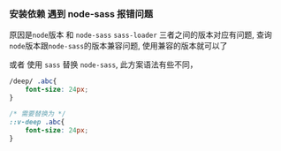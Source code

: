 ### 安装依赖 遇到 node-sass 报错问题

原因是`node`版本 和 `node-sass`  `sass-loader` 三者之间的版本对应有问题, 查询`node`版本跟`node-sass`的版本兼容问题,  使用兼容的版本就可以了

或者 使用 `sass` 替换 `node-sass`, 此方案语法有些不同，

```css
/deep/ .abc{
    font-size: 24px;
}

/* 需要替换为 */
::v-deep .abc{
    font-size: 24px;
}
```
